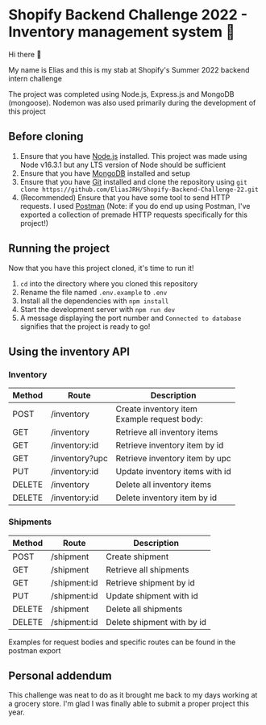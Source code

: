 # Shopify Backend Challenge 2022 - Inventory management system 🛒

Hi there 👋

My name is Elias and this is my stab at Shopify's Summer 2022 backend intern challenge

The project was completed using Node.js, Express.js and MongoDB (mongoose). Nodemon was also used primarily during the development of this project

## Before cloning

1. Ensure that you have [Node.js](https://nodejs.org/en/download/) installed. This project was made using Node v16.3.1 but any LTS version of Node should be sufficient
2. Ensure that you have [MongoDB](https://www.mongodb.com/) installed and setup
3. Ensure that you have [Git](https://git-scm.com/) installed and clone the repository using `git clone https://github.com/EliasJRH/Shopify-Backend-Challenge-22.git`
4. (Recommended) Ensure that you have some tool to send HTTP requests. I used [Postman](https://www.postman.com/) (Note: if you do end up using Postman, I've exported a collection of premade HTTP requests specifically for this project!)

## Running the project

Now that you have this project cloned, it's time to run it!

1. `cd` into the directory where you cloned this repository
2. Rename the file named `.env.example` to `.env`
3. Install all the dependencies with `npm install`
4. Start the development server with `npm run dev`
5. A message displaying the port number and `Connected to database` signifies that the project is ready to go!

## Using the inventory API

### Inventory

| Method | Route          | Description                                             |
| ------ | -------------- | ------------------------------------------------------- |
| POST   | /inventory     | Create inventory item <br/> Example request body: <br/> |
| GET    | /inventory     | Retrieve all inventory items                            |
| GET    | /inventory:id  | Retrieve inventory item by id                           |
| GET    | /inventory?upc | Retrieve inventory item by upc                          |
| PUT    | /inventory:id  | Update inventory items with id <id>                     |
| DELETE | /inventory     | Delete all inventory items                              |
| DELETE | /inventory:id  | Delete inventory item by id                             |

### Shipments

| Method | Route        | Description                  |
| ------ | ------------ | ---------------------------- |
| POST   | /shipment    | Create shipment              |
| GET    | /shipment    | Retrieve all shipments       |
| GET    | /shipment:id | Retrieve shipment by id      |
| PUT    | /shipment:id | Update shipment with id <id> |
| DELETE | /shipment    | Delete all shipments         |
| DELETE | /shipment:id | Delete shipment with by id   |

Examples for request bodies and specific routes can be found in the postman export

## Personal addendum

This challenge was neat to do as it brought me back to my days working at a grocery store. I'm glad I was finally able to submit a proper project this year.
